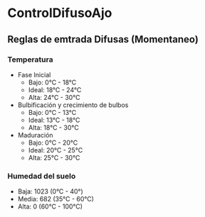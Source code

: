 # ControlDifusoAjo

## Reglas de emtrada Difusas (Momentaneo)
### Temperatura
- Fase Inicial
  - Bajo: 0°C - 18°C
  - Ideal: 18°C - 24°C
  - Alta: 24°C - 30°C
- Bulbificación y crecimiento de bulbos
  - Bajo: 0°C - 13°C
  - Ideal: 13°C - 18°C
  - Alta: 18°C - 30°C
- Maduración
  - Bajo: 0°C - 20°C
  - Ideal: 20°C - 25°C
  - Alta: 25°C - 30°C
### Humedad del suelo
- Baja: 1023 (0°C - 40°)
- Media: 682 (35°C - 60°C)
- Alta: 0 (60°C - 100°C)